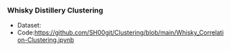 
### Whisky Distillery Clustering 

- Dataset:
- Code:https://github.com/SH00git/Clustering/blob/main/Whisky_Correlation-Clustering.ipynb
